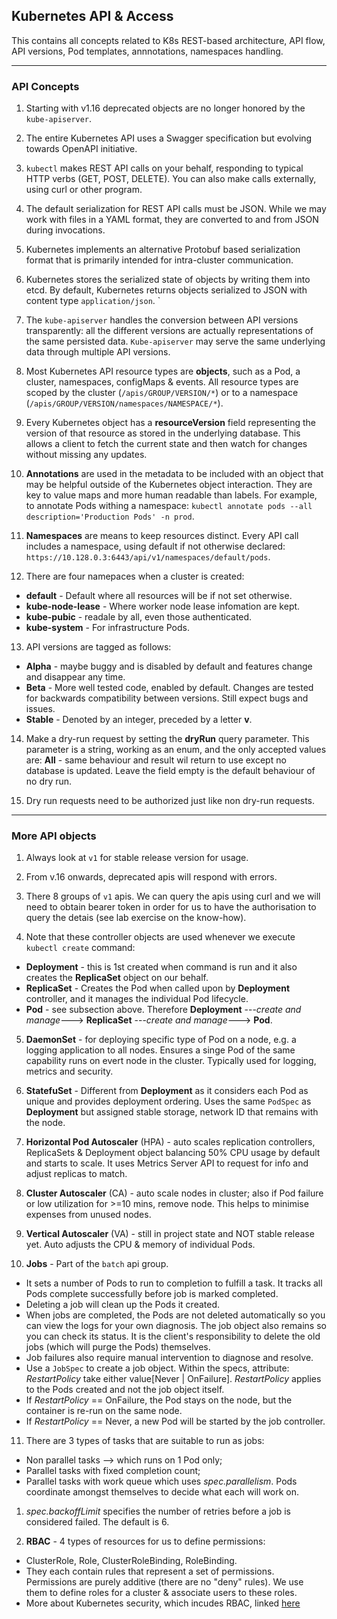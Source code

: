 ## Kubernetes API & Access
This contains all concepts related to K8s REST-based architecture, API flow, API versions, Pod templates, annnotations, namespaces handling.  

---

### API Concepts ###
1. Starting with v1.16 deprecated objects are no longer honored by the `kube-apiserver`.

1. The entire Kubernetes API uses a Swagger specification but evolving towards OpenAPI initiative.

1. `kubectl` makes REST API calls on your behalf, responding to typical HTTP verbs (GET, POST, DELETE). You can also make calls externally, using curl or other program.

1. The default serialization for REST API calls must be JSON. While we may work with files in a YAML format, they are converted to and from JSON during invocations.

1. Kubernetes implements an alternative Protobuf based serialization format that is primarily intended for intra-cluster communication.

1. Kubernetes stores the serialized state of objects by writing them into etcd. By default, Kubernetes returns objects serialized to JSON with content type `application/json`.
`
1. The `kube-apiserver` handles the conversion between API versions transparently: all the different versions are actually representations of the same persisted data. `Kube-apiserver` may serve the same underlying data through multiple API versions.

1. Most Kubernetes API resource types are **objects**, such as a Pod, a cluster, namespaces, configMaps & events. All resource types are scoped by the cluster (`/apis/GROUP/VERSION/*`) or to a namespace (`/apis/GROUP/VERSION/namespaces/NAMESPACE/*`).

1. Every Kubernetes object has a **resourceVersion** field representing the version of that resource as stored in the underlying database. This allows a client to fetch the current state and then watch for changes without missing any updates.

1. **Annotations** are used in the metadata to be included with an object that may be helpful outside of the Kubernetes object interaction. They are key to value maps and more human readable than labels. For example, to annotate Pods withing a namespace: `kubectl annotate pods --all description='Production Pods' -n prod`.

1. **Namespaces** are means to keep resources distinct. Every API call includes a namespace, using default if not otherwise declared: `https://10.128.0.3:6443/api/v1/namespaces/default/pods`.

1. There are four namepaces when a cluster is created:
- **default** - Default where all resources will be if not set otherwise.
- **kube-node-lease** - Where worker node lease infomation are kept.
- **kube-pubic** - readale by all, even those authenticated.
- **kube-system** - For infrastructure Pods.

13. API versions are tagged as follows:
- **Alpha** - maybe buggy and is disabled by default and features change and disappear any time.
- **Beta** - More well tested code, enabled by default. Changes are tested for backwards compatibility between versions. Still expect bugs and issues.
- **Stable** - Denoted by an integer, preceded by a letter **v**.

14. Make a dry-run request by setting the **dryRun** query parameter. This parameter is a string, working as an enum, and the only accepted values are: **All** - same behaviour and result wil return to use except no database is updated. Leave the field empty is the default behaviour of no dry run.

1. Dry run requests need to be authorized just like non dry-run requests.

---

### More API objects ###
1. Always look at `v1` for stable release version for usage.

1. From v.16 onwards, deprecated apis will respond with errors.

1. There 8 groups of `v1` apis. We can query the apis using curl and we will need to obtain bearer token in order for us to have the authorisation to query the detais (see lab exercise on the know-how).

1. Note that these controller objects are used whenever we execute `kubectl create` command:
- **Deployment** - this is 1st created when command is run and it also creates the **ReplicaSet** object on our behalf.
- **ReplicaSet** - Creates the Pod when called upon by **Deployment** controller, and it manages the individual Pod lifecycle.
- **Pod** - see subsection above.
Therefore **Deployment** ---*create and manage*---> **ReplicaSet** ---*create and manage*---> **Pod**.

5. **DaemonSet** - for deploying specific type of Pod on a node, e.g. a logging application to all nodes. Ensures a singe Pod of the same capability runs on evert node in the cluster. Typically used for logging, metrics and security.

1. **StatefuSet** - Different from **Deployment** as it considers each Pod as unique and provides deployment ordering. Uses the same `PodSpec` as **Deployment** but assigned stable storage, network ID that remains with the node.

1. **Horizontal Pod Autoscaler** (HPA) - auto scales replication controllers, ReplicaSets & Deployment object balancing 50% CPU usage by default and starts to scale. It uses Metrics Server API to request for info and adjust replicas to match.

1. **Cluster Autoscaler** (CA) - auto scale nodes in cluster; also if Pod failure or low utilization for >=10 mins, remove node. This helps to minimise expenses from unused nodes.

1. **Vertical Autoscaler** (VA) - still in project state and NOT stable release yet. Auto adjusts the CPU & memory of individual Pods.

1. **Jobs** - Part of the `batch` api group.
- It sets a number of Pods to run to completion to fulfill a task. It tracks all Pods complete successfully before job is marked completed.
- Deleting a job will clean up the Pods it created.
- When jobs are completed, the Pods are not deleted automatically so you can view the logs for your own diagnosis. The job object also remains so you can check its status. It is the client's responsibility to delete the old jobs (which will purge the Pods) themselves.
- Job failures also require manual intervention to diagnose and resolve.
- Use a `JobSpec` to create a job object. Within the specs, attribute: *RestartPolicy* take either value[Never | OnFailure]. *RestartPolicy* applies to the Pods created and not the job object itself.
- If *RestartPolicy* == OnFailure, the Pod stays on the node, but the container is re-run on the same node.
- If *RestartPolicy* == Never, a new Pod will be started by the job controller.

11. There are 3 types of tasks that are suitable to run as jobs:
- Non parallel tasks --> which runs on 1 Pod only;
- Parallel tasks with fixed completion count;
- Parallel tasks with work queue which uses *spec.parallelism*. Pods coordinate amongst themselves to decide what each will work on.

1. *spec.backoffLimit* specifies the number of retries before a job is considered failed. The default is 6.

1. **RBAC** - 4 types of resources for us to define permissions:
- ClusterRole, Role, ClusterRoleBinding, RoleBinding.
- They each contain rules that represent a set of permissions. Permissions are purely additive (there are no "deny" rules).
We use them to define roles for a cluster & associate users to these roles.
- More about Kubernetes security, which incudes RBAC, linked [here](./kubernetes-security.md)